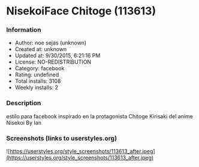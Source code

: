 # NisekoiFace Chitoge (113613)

### Information
- Author: noe sejas (unknown)
- Created at: unknown
- Updated at: 9/30/2015, 6:21:16 PM
- License: NO-REDISTRIBUTION
- Category: facebook
- Rating: undefined
- Total installs: 3108
- Weekly installs: 2


### Description
estilo para facebook inspirado en la protagonista Chitoge Kirisaki del anime Nisekoi By Ian


### Screenshots (links to userstyles.org)
![https://userstyles.org/style_screenshots/113613_after.jpeg](https://userstyles.org/style_screenshots/113613_after.jpeg)


